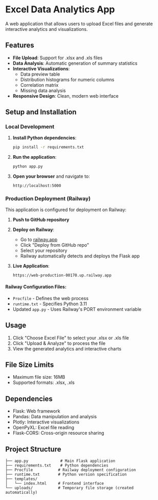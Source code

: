 # Excel Data Analytics App

A web application that allows users to upload Excel files and generate interactive analytics and visualizations.

## Features

- **File Upload**: Support for .xlsx and .xls files
- **Data Analysis**: Automatic generation of summary statistics
- **Interactive Visualizations**: 
  - Data preview table
  - Distribution histograms for numeric columns
  - Correlation matrix
  - Missing data analysis
- **Responsive Design**: Clean, modern web interface

## Setup and Installation

### Local Development

1. **Install Python dependencies**:
   ```bash
   pip install -r requirements.txt
   ```

2. **Run the application**:
   ```bash
   python app.py
   ```

3. **Open your browser** and navigate to:
   ```
   http://localhost:5000
   ```

### Production Deployment (Railway)

This application is configured for deployment on Railway:

1. **Push to GitHub repository**
2. **Deploy on Railway**:
   - Go to [railway.app](https://railway.app)
   - Click "Deploy from GitHub repo"
   - Select your repository
   - Railway automatically detects and deploys the Flask app

3. **Live Application**: 
   ```
   https://web-production-00170.up.railway.app
   ```

#### Railway Configuration Files:
- `Procfile` - Defines the web process
- `runtime.txt` - Specifies Python 3.11
- Updated `app.py` - Uses Railway's PORT environment variable

## Usage

1. Click "Choose Excel File" to select your .xlsx or .xls file
2. Click "Upload & Analyze" to process the file
3. View the generated analytics and interactive charts

## File Size Limits

- Maximum file size: 16MB
- Supported formats: .xlsx, .xls

## Dependencies

- Flask: Web framework
- Pandas: Data manipulation and analysis
- Plotly: Interactive visualizations
- OpenPyXL: Excel file reading
- Flask-CORS: Cross-origin resource sharing

## Project Structure

```
├── app.py              # Main Flask application
├── requirements.txt    # Python dependencies
├── Procfile           # Railway deployment configuration
├── runtime.txt        # Python version specification
├── templates/
│   └── index.html     # Frontend interface
└── uploads/           # Temporary file storage (created automatically)
```